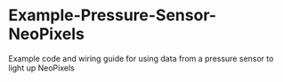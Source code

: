 # Example-Pressure-Sensor-NeoPixels
Example code and wiring guide for using data from a pressure sensor to light up NeoPixels
